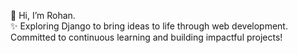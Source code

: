  👋 Hi, I’m Rohan.
 <br>
✨ Exploring Django to bring ideas to life through web development. Committed to continuous learning and building impactful projects!


